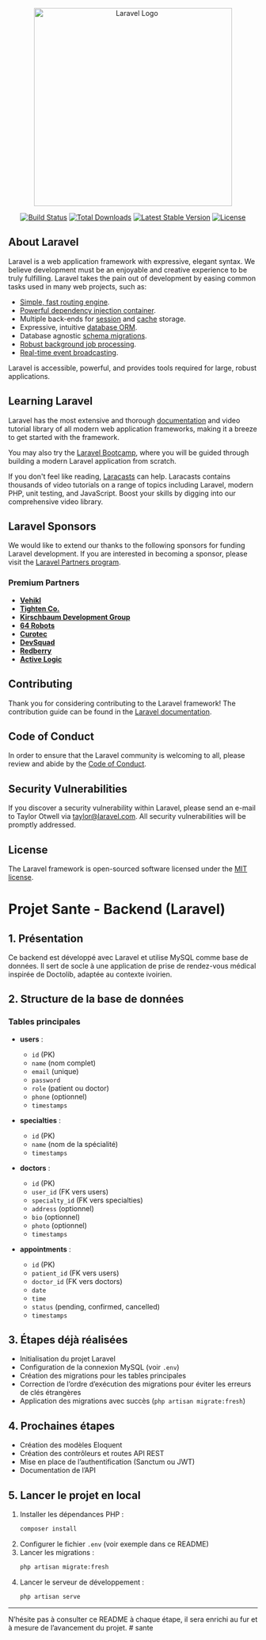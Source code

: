 <p align="center"><a href="https://laravel.com" target="_blank"><img src="https://raw.githubusercontent.com/laravel/art/master/logo-lockup/5%20SVG/2%20CMYK/1%20Full%20Color/laravel-logolockup-cmyk-red.svg" width="400" alt="Laravel Logo"></a></p>

<p align="center">
<a href="https://github.com/laravel/framework/actions"><img src="https://github.com/laravel/framework/workflows/tests/badge.svg" alt="Build Status"></a>
<a href="https://packagist.org/packages/laravel/framework"><img src="https://img.shields.io/packagist/dt/laravel/framework" alt="Total Downloads"></a>
<a href="https://packagist.org/packages/laravel/framework"><img src="https://img.shields.io/packagist/v/laravel/framework" alt="Latest Stable Version"></a>
<a href="https://packagist.org/packages/laravel/framework"><img src="https://img.shields.io/packagist/l/laravel/framework" alt="License"></a>
</p>

## About Laravel

Laravel is a web application framework with expressive, elegant syntax. We believe development must be an enjoyable and creative experience to be truly fulfilling. Laravel takes the pain out of development by easing common tasks used in many web projects, such as:

- [Simple, fast routing engine](https://laravel.com/docs/routing).
- [Powerful dependency injection container](https://laravel.com/docs/container).
- Multiple back-ends for [session](https://laravel.com/docs/session) and [cache](https://laravel.com/docs/cache) storage.
- Expressive, intuitive [database ORM](https://laravel.com/docs/eloquent).
- Database agnostic [schema migrations](https://laravel.com/docs/migrations).
- [Robust background job processing](https://laravel.com/docs/queues).
- [Real-time event broadcasting](https://laravel.com/docs/broadcasting).

Laravel is accessible, powerful, and provides tools required for large, robust applications.

## Learning Laravel

Laravel has the most extensive and thorough [documentation](https://laravel.com/docs) and video tutorial library of all modern web application frameworks, making it a breeze to get started with the framework.

You may also try the [Laravel Bootcamp](https://bootcamp.laravel.com), where you will be guided through building a modern Laravel application from scratch.

If you don't feel like reading, [Laracasts](https://laracasts.com) can help. Laracasts contains thousands of video tutorials on a range of topics including Laravel, modern PHP, unit testing, and JavaScript. Boost your skills by digging into our comprehensive video library.

## Laravel Sponsors

We would like to extend our thanks to the following sponsors for funding Laravel development. If you are interested in becoming a sponsor, please visit the [Laravel Partners program](https://partners.laravel.com).

### Premium Partners

- **[Vehikl](https://vehikl.com)**
- **[Tighten Co.](https://tighten.co)**
- **[Kirschbaum Development Group](https://kirschbaumdevelopment.com)**
- **[64 Robots](https://64robots.com)**
- **[Curotec](https://www.curotec.com/services/technologies/laravel)**
- **[DevSquad](https://devsquad.com/hire-laravel-developers)**
- **[Redberry](https://redberry.international/laravel-development)**
- **[Active Logic](https://activelogic.com)**

## Contributing

Thank you for considering contributing to the Laravel framework! The contribution guide can be found in the [Laravel documentation](https://laravel.com/docs/contributions).

## Code of Conduct

In order to ensure that the Laravel community is welcoming to all, please review and abide by the [Code of Conduct](https://laravel.com/docs/contributions#code-of-conduct).

## Security Vulnerabilities

If you discover a security vulnerability within Laravel, please send an e-mail to Taylor Otwell via [taylor@laravel.com](mailto:taylor@laravel.com). All security vulnerabilities will be promptly addressed.

## License

The Laravel framework is open-sourced software licensed under the [MIT license](https://opensource.org/licenses/MIT).

# Projet Sante - Backend (Laravel)

## 1. Présentation
Ce backend est développé avec Laravel et utilise MySQL comme base de données. Il sert de socle à une application de prise de rendez-vous médical inspirée de Doctolib, adaptée au contexte ivoirien.

## 2. Structure de la base de données

### Tables principales
- **users** :
  - `id` (PK)
  - `name` (nom complet)
  - `email` (unique)
  - `password`
  - `role` (patient ou doctor)
  - `phone` (optionnel)
  - `timestamps`

- **specialties** :
  - `id` (PK)
  - `name` (nom de la spécialité)
  - `timestamps`

- **doctors** :
  - `id` (PK)
  - `user_id` (FK vers users)
  - `specialty_id` (FK vers specialties)
  - `address` (optionnel)
  - `bio` (optionnel)
  - `photo` (optionnel)
  - `timestamps`

- **appointments** :
  - `id` (PK)
  - `patient_id` (FK vers users)
  - `doctor_id` (FK vers doctors)
  - `date`
  - `time`
  - `status` (pending, confirmed, cancelled)
  - `timestamps`

## 3. Étapes déjà réalisées
- Initialisation du projet Laravel
- Configuration de la connexion MySQL (voir `.env`)
- Création des migrations pour les tables principales
- Correction de l’ordre d’exécution des migrations pour éviter les erreurs de clés étrangères
- Application des migrations avec succès (`php artisan migrate:fresh`)

## 4. Prochaines étapes
- Création des modèles Eloquent
- Création des contrôleurs et routes API REST
- Mise en place de l’authentification (Sanctum ou JWT)
- Documentation de l’API

## 5. Lancer le projet en local
1. Installer les dépendances PHP :
   ```bash
   composer install
   ```
2. Configurer le fichier `.env` (voir exemple dans ce README)
3. Lancer les migrations :
   ```bash
   php artisan migrate:fresh
   ```
4. Lancer le serveur de développement :
   ```bash
   php artisan serve
   ```

---

N’hésite pas à consulter ce README à chaque étape, il sera enrichi au fur et à mesure de l’avancement du projet.
#   s a n t e  
 